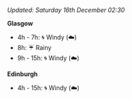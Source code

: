 *Updated: Saturday 16th December 02:30*

**Glasgow**

* 4h - 7h: :cyclone: Windy (:cloud:)
* 8h: :umbrella: Rainy
* 9h - 15h: :cyclone: Windy (:cloud:)

**Edinburgh**

* 4h - 15h: :cyclone: Windy (:cloud:)
